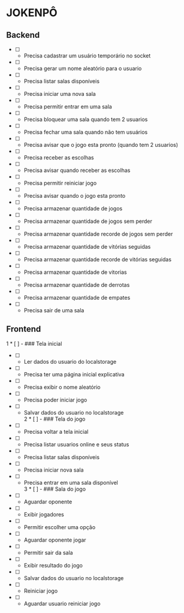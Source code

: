 # JOKENPÔ

## Backend

- [ ] - Precisa cadastrar um usuário temporário no socket
- [ ] - Precisa gerar um nome aleatório para o usuario
- [ ] - Precisa listar salas disponíveis
- [ ] - Precisa iniciar uma nova sala
- [ ] - Precisa permitir entrar em uma sala
- [ ] - Precisa bloquear uma sala quando tem 2 usuarios
- [ ] - Precisa fechar uma sala quando não tem usuários
- [ ] - Precisa avisar que o jogo esta pronto (quando tem 2 usuarios)
- [ ] - Precisa receber as escolhas
- [ ] - Precisa avisar quando receber as escolhas
- [ ] - Precisa permitir reiniciar jogo
- [ ] - Precisa avisar quando o jogo esta pronto
- [ ] - Precisa armazenar quantidade de jogos
- [ ] - Precisa armazenar quantidade de jogos sem perder
- [ ] - Precisa armazenar quantidade recorde de jogos sem perder
- [ ] - Precisa armazenar quantidade de vitórias seguidas
- [ ] - Precisa armazenar quantidade recorde de vitórias seguidas
- [ ] - Precisa armazenar quantidade de vitorias
- [ ] - Precisa armazenar quantidade de derrotas
- [ ] - Precisa armazenar quantidade de empates
- [ ] - Precisa sair de uma sala

## Frontend

1 \* [ ] - ### Tela inicial

- [ ] - Ler dados do usuario do localstorage
- [ ] - Precisa ter uma página inicial explicativa
- [ ] - Precisa exibir o nome aleatório
- [ ] - Precisa poder iniciar jogo
- [ ] - Salvar dados do usuario no localstorage  
    2 \* [ ] - ### Tela do jogo
- [ ] - Precisa voltar a tela inicial
- [ ] - Precisa listar usuarios online e seus status
- [ ] - Precisa listar salas disponíveis
- [ ] - Precisa iniciar nova sala
- [ ] - Precisa entrar em uma sala disponível  
    3 \* [ ] - ### Sala do jogo
- [ ] - Aguardar oponente
- [ ] - Exibir jogadores
- [ ] - Permitir escolher uma opção
- [ ] - Aguardar oponente jogar
- [ ] - Permitir sair da sala
- [ ] - Exibir resultado do jogo
- [ ] - Salvar dados do usuario no localstorage
- [ ] - Reiniciar jogo
- [ ] - Aguardar usuario reiniciar jogo

